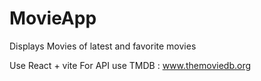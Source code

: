 # MovieApp
Displays Movies of latest and favorite movies 

Use React + vite
For API use TMDB : www.themoviedb.org


